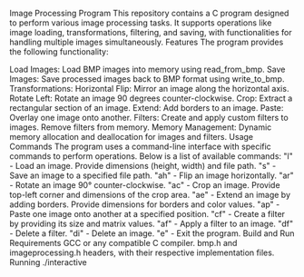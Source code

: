 Image Processing Program
This repository contains a C program designed to perform various image processing tasks. It supports operations like image loading, transformations, filtering, and saving, with functionalities for handling multiple images simultaneously.
Features
The program provides the following functionality:

Load Images: Load BMP images into memory using read_from_bmp.
Save Images: Save processed images back to BMP format using write_to_bmp.
Transformations:
Horizontal Flip: Mirror an image along the horizontal axis.
Rotate Left: Rotate an image 90 degrees counter-clockwise.
Crop: Extract a rectangular section of an image.
Extend: Add borders to an image.
Paste: Overlay one image onto another.
Filters:
Create and apply custom filters to images.
Remove filters from memory.
Memory Management:
Dynamic memory allocation and deallocation for images and filters.
Usage
Commands
The program uses a command-line interface with specific commands to perform operations. Below is a list of available commands:
"l" - Load an image. Provide dimensions (height, width) and file path.
"s" - Save an image to a specified file path.
"ah" - Flip an image horizontally.
"ar" - Rotate an image 90° counter-clockwise.
"ac" - Crop an image. Provide top-left corner and dimensions of the crop area.
"ae" - Extend an image by adding borders. Provide dimensions for borders and color values.
"ap" - Paste one image onto another at a specified position.
"cf" - Create a filter by providing its size and matrix values.
"af" - Apply a filter to an image.
"df" - Delete a filter.
"di" - Delete an image.
"e" -  Exit the program.
Build and Run
Requirements
GCC or any compatible C compiler.
bmp.h and imageprocessing.h headers, with their respective implementation files.
Running
./interactive

